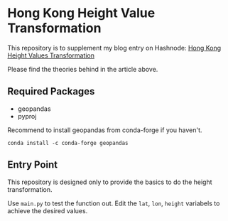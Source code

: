 # Hong Kong Height Value Transformation

This repository is to supplement my blog entry on Hashnode: [Hong Kong Height Values Transformation](https://clronniema.hashnode.dev/hong-kong-height-values-transformation)

Please find the theories behind in the article above.

## Required Packages
- geopandas
- pyproj

Recommend to install geopandas from conda-forge if you haven't.
```
conda install -c conda-forge geopandas
```

## Entry Point
This repository is designed only to provide the basics to do the height transformation.

Use `main.py` to test the function out. Edit the `lat`, `lon`, `height` variabels to achieve the desired values.

